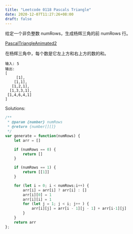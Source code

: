 ```yaml
---
title: "Leetcode 0118 Pascals Triangle"
date: 2020-12-07T11:27:26+08:00
draft: false
---
```


给定一个非负整数 numRows，生成杨辉三角的前 numRows 行。

[PascalTriangleAnimated2](/images/PascalTriangleAnimated2.gif)

在杨辉三角中，每个数是它左上方和右上方的数的和。

```
输入: 5
输出:
[
     [1],
    [1,1],
   [1,2,1],
  [1,3,3,1],
 [1,4,6,4,1]
]
```

Solutions:

```js
/**
 * @param {number} numRows
 * @return {number[][]}
 */
var generate = function(numRows) {
    let arr = []

    if (numRows == 0) {
        return []
    }

    if (numRows == 1) {
        return [[1]]
    }

    for (let i = 0; i < numRows;i++) {
        arr[i] = arr[i] ? arr[i] : []
        arr[i][0] = 1
        arr[i][i] = 1
        for (let j = 1; j < i; j++ ) {
            arr[i][j] = arr[i - 1][j - 1] + arr[i-1][j]
        }
    }
    return arr
};
```